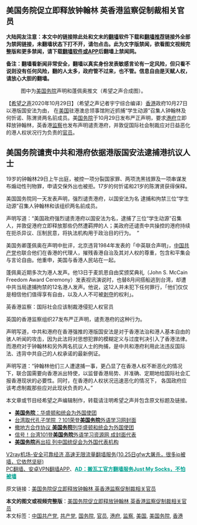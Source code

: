  <h2>美国务院促立即释放钟翰林 英香港监察促制裁相关官员</h2> <p class="notice"><b>大陆网友注意：本文中的链接除此处和文末的<a href="https://github.com/bannedbook/fanqiang" >翻墙</a>软件下载和<a href="https://github.com/killgcd/justmysocks/blob/master/README.md">翻墙推荐</a>链接外全部为禁网链接，未翻墙状态下打不开，请勿点击。此为文字版禁闻，欲看图文视频完整版和更多禁闻，请下载<a href="https://github.com/bannedbook/fanqiang">翻墙软件或APP</a>后翻墙上禁闻网。</p><p>备注：翻墙看新闻非常安全，翻墙以真实身份发表敏感言论有一定风险，但只看不说则没有任何风险，翻的人太多，政府管不过来，也不管。信息自由是天赋人权，请放心大胆的翻墙。</b></p>  <div class="entry"> <figure><figcaption>图中为<a href="https://www.bannedbook.org/bnews/tag/%e7%be%8e%e5%9b%bd%e5%8a%a1%e9%99%a2/" class="st_tag internal_tag" rel="tag" title="标签 美国务院 下的日志">美国务院</a>声明和蓬佩奥推文（希望之声合成图）。</figcaption></figure> <p>【<span class='wp_keywordlink_affiliate'><a href="https://www.soundofhope.org" title="希望之声" target="_blank">希望之声</a></span>2020年10月29日】（希望之声记者宇宁综合编译）<a href="https://www.bannedbook.org/bnews/tag/%e9%a6%99%e6%b8%af/" class="st_tag internal_tag" rel="tag" title="标签 香港 下的日志">香港</a>政府10月27日以港版国安法为由， 在<a href="https://www.bannedbook.org/bnews/tag/%e7%be%8e%e5%9b%bd/" class="st_tag internal_tag" rel="tag" title="标签 美国 下的日志">美国</a>驻港澳总领事馆附近抓捕“学生动源”召集人钟翰林及何忻诺、陈渭贤两名前成员。美<a href="https://www.bannedbook.org/bnews/tag/%e5%9b%bd%e5%8a%a1%e9%99%a2/" class="st_tag internal_tag" rel="tag" title="标签 国务院 下的日志">国务院</a>于10月29日发布严正声明，要求<a href="https://www.bannedbook.org/bnews/tag/%E6%B8%AF%E5%BA%9C/" class="st_tag internal_tag" rel="tag" title="标签 港府 下的日志">港府</a>立即释放钟翰林，英香港<a href="https://www.bannedbook.org/bnews/tag/%E7%9B%91%E5%AF%9F/" class="st_tag internal_tag" rel="tag" title="标签 监察 下的日志">监察</a>也发布声明谴责港府，并敦促国际社会制裁应对日益恶化的港人权状况行为负责的<a href="https://www.bannedbook.org/bnews/tag/%E5%AE%98%E5%91%98/" class="st_tag internal_tag" rel="tag" title="标签 官员 下的日志">官员</a>。 </p> <h2>美国务院谴责中共和港府依据港版国安法逮捕港抗议人士</h2> <p>19岁的钟翰林29日上午出庭，被控一项分裂国家罪、两项洗黑钱罪及一项串谋发布煽动性刊物罪，申请交保外出也被拒。17岁的何忻诺和21岁的陈渭贤获得保释。</p> <p>美国国务院同一天发表声明，强烈谴责港府，以国安法为名 逮捕和拘禁三位“学生动源”召集人钟翰林和该组织两名前成员。</p> <p>声明写道：“美国政府强烈谴责港府以国安法为名，逮捕了三位“学生动源”召集人，并敦促港府立即释放那些仍然遭羁押的人；美政府还谴责中共操控的港府持续在扼杀异议、压制民意，将执法机构用于政治目的行为。  ”</p>  <p>美国务卿蓬佩奥在声明中批评，北京违背1984年发表的「中英联合声明」，<span class='wp_keywordlink_affiliate'><a href="https://www.bannedbook.org/" title="中国" target="_blank">中国</a></span><a href="https://www.bannedbook.org/bnews/tag/%e5%85%b1%e4%ba%a7%e5%85%9a/" class="st_tag internal_tag" rel="tag" title="标签 共产党 下的日志">共产党</a>也联合他们在香港的代理人，摧残香港自治及其对人权的尊重，包含和平集会与言论自由。他重申，美国与香港人民站在一起。</p> <p>蓬佩奥近期多次为港人发声。他13日于麦凯恩自由奖颁奖典礼（John S. McCain Freedom Award Ceremony）发表视讯演说时，也替8月间搭船逃到台湾，却遭中共当局逮捕拘禁的12名港人发声。他说，这12人并未犯下任何罪行，「他们仅仅是相信他们值得享有自由，以及人人不可被<span class='wp_keywordlink'><a href="https://www.bannedbook.org/forum2/topic21.html" title="《剥夺》 黄建民 著" target="_blank">剥夺</a></span>的权利」。</p> <p>英香港监察：国际社会应该制裁港侵犯人权官员</p> <p>英国的香港监察组织27发布严正声明，谴责港府的这种行为。</p>  <p>声明写道，中共和港府在香港强推的港版国安法是对于香港法治和港人基本自由的骇人听闻的攻击，因为此法将对思想犯罪的模糊定义与过度判决引入了香港法律。而港府对于钟翰林和另外两名抗议人士的拘捕，是中共和港府利用此法违反国际法、违背中共自己的人权承诺的最新例证。 </p> <p>声明写道：“钟翰林他们三人遭逮捕一事，更凸显了在香港人权不断恶化的情况下，联合国需要向香港派出特使，以监督香港局势、并准确、定期地给国际社会汇报香港现状的必要性。同时，在香港的人权状况迅速恶化的情况下， 各国政府应该考虑制裁那些应对此现状负责的人。”</p> <p>本文章或节目经希望之声编辑制作，转载请注明希望之声并包含原文标题及链接。</p> <ul class='op-related-articles' title='相关阅读'> <li><a href='https://www.bannedbook.org/bnews/bannedvideo/20201030/1422626.html' target='_blank'><b>美国务院</b>：华盛顿和统会为外国使团</a></li> <li><a href='https://www.bannedbook.org/bnews/cbnews/20201030/1422528.html' target='_blank'>台湾取代孔子学院 ？101荣登<b>美国务院</b>外语学习网封面</a></li> <li><a href='https://www.bannedbook.org/bnews/bannedvideo/20201030/1422492.html' target='_blank'>撤地方合作协议 <b>美国务院</b>列华盛顿和统会为外国使团</a></li> <li><a href='https://www.bannedbook.org/bnews/cnnews/hknews/20201029/1422118.html' target='_blank'>信号！台湾101登<b>美国务院</b>外语学习资源网 成封面代表</a></li> <li><a href='https://www.bannedbook.org/bnews/cbnews/20201029/1422074.html' target='_blank'><b>美国务院</b>再出招 列中国统促会为外国代表机构</a></li> </ul> <p class="texttj"> <a href="https://www.bannedbook.org/forum23/topic22702.html" target="_blank">V2ray机场-安全可靠经济 高速无限流量翻墙服务(10.25日gfw大屠杀，很多ip被墙，它依然坚挺)</a><br/> <a href="https://github.com/bannedbook/fanqiang/wiki/%E7%A6%81%E9%97%BB%E7%BD%91%E5%AE%89%E5%8D%93%E7%BF%BB%E5%A2%99%E6%96%B0%E9%97%BBAPP" target="_blank">PC翻墙、安卓VPN翻墙APP</a>、<span onclick="window.open('https://github.com/killgcd/justmysocks/blob/master/README.md')" style="font-weight:bold;color:#00A191;cursor:pointer;text-decoration:underline;outline:none">AD：搬瓦工官方翻墙服务Just My Socks，不怕被墙</span></p><p>原文链接：<a class="src_link"  href="https://www.soundofhope.org/post/437323" target="_blank">美国务院促立即释放钟翰林 英香港监察促制裁相关官员</a></p> <a name='sharetosocial'></a>       <div><b>本文的图文或视频完整版</b>：<a href='https://www.bannedbook.org/bnews/comments/20201030/1422634.html'>美国务院促立即释放钟翰林 英香港监察促制裁相关官员</a></div>  </div><!--END ENTRY--> <div class="postfooter"> <div>本文标签：<a href="https://www.bannedbook.org/bnews/tag/%e4%b8%ad%e5%9b%bd%e5%85%b1%e4%ba%a7%e5%85%9a/" rel="tag">中国共产党</a>, <a href="https://www.bannedbook.org/bnews/tag/%e5%85%b1%e4%ba%a7%e5%85%9a/" rel="tag">共产党</a>, <a href="https://www.bannedbook.org/bnews/tag/%e5%9b%bd%e5%8a%a1%e9%99%a2/" rel="tag">国务院</a>, <a href="https://www.bannedbook.org/bnews/tag/%E5%AE%98%E5%91%98/" rel="tag">官员</a>, <a href="https://www.bannedbook.org/bnews/tag/%E6%B8%AF%E5%BA%9C/" rel="tag">港府</a>, <a href="https://www.bannedbook.org/bnews/tag/%E7%9B%91%E5%AF%9F/" rel="tag">监察</a>, <a href="https://www.bannedbook.org/bnews/tag/%e7%be%8e%e5%9b%bd/" rel="tag">美国</a>, <a href="https://www.bannedbook.org/bnews/tag/%e7%be%8e%e5%9b%bd%e5%8a%a1%e9%99%a2/" rel="tag">美国务院</a>, <a href="https://www.bannedbook.org/bnews/tag/%e9%a6%99%e6%b8%af/" rel="tag">香港</a></div>  </div><!--END POSTFOOTER--> 